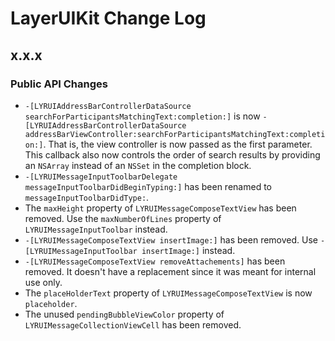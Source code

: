 # LayerUIKit Change Log

## x.x.x

### Public API Changes

* `-[LYRUIAddressBarControllerDataSource searchForParticipantsMatchingText:completion:]` is now `-[LYRUIAddressBarControllerDataSource addressBarViewController:searchForParticipantsMatchingText:completion:]`. That is, the view controller is now passed as the first parameter. This callback also now controls the order of search results by providing an `NSArray` instead of an `NSSet` in the completion block.
* `-[LYRUIMessageInputToolbarDelegate messageInputToolbarDidBeginTyping:]` has been renamed to `messageInputToolbarDidType:`.
* The `maxHeight` property of `LYRUIMessageComposeTextView` has been removed. Use the `maxNumberOfLines` property of `LYRUIMessageInputToolbar` instead.
* `-[LYRUIMessageComposeTextView insertImage:]` has been removed. Use `-[LYRUIMessageInputToolbar insertImage:]` instead.
* `-[LYRUIMessageComposeTextView removeAttachements]` has been removed. It doesn't have a replacement since it was meant for internal use only.
* The `placeHolderText` property of `LYRUIMessageComposeTextView` is now `placeholder`.
* The unused `pendingBubbleViewColor` property of `LYRUIMessageCollectionViewCell` has been removed.
